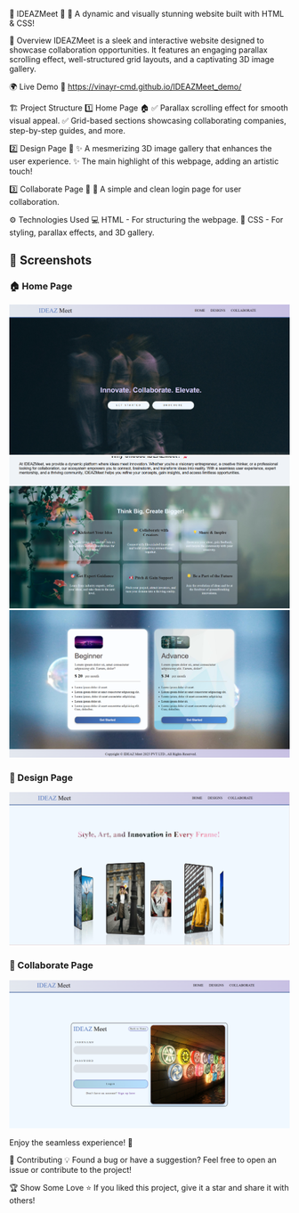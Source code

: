 🌟 IDEAZMeet 🌟
🚀 A dynamic and visually stunning website built with HTML & CSS!

📌 Overview
IDEAZMeet is a sleek and interactive website designed to showcase collaboration opportunities. It features an engaging parallax scrolling effect, well-structured grid layouts, and a captivating 3D image gallery.

🌍 Live Demo
🔗 https://vinayr-cmd.github.io/IDEAZMeet_demo/

🏗️ Project Structure
1️⃣ Home Page 🏠
✅ Parallax scrolling effect for smooth visual appeal.
✅ Grid-based sections showcasing collaborating companies, step-by-step guides, and more.

2️⃣ Design Page 🎨
✨ A mesmerizing 3D image gallery that enhances the user experience.
✨ The main highlight of this webpage, adding an artistic touch!

3️⃣ Collaborate Page 🔐
🔑 A simple and clean login page for user collaboration.

⚙️ Technologies Used
💻 HTML - For structuring the webpage.
🎨 CSS - For styling, parallax effects, and 3D gallery.

## 📸 Screenshots

### 🏠 Home Page  
![Home Page](https://github.com/vinayR-cmd/IDEAZMeet_demo/blob/main/projectimages/IDEAZMEET%20screenshot1.png)
![Home Page](https://github.com/vinayR-cmd/IDEAZMeet_demo/blob/main/projectimages/IDEAZMEET%20screenshot2.png)
![Home Page](https://github.com/vinayR-cmd/IDEAZMeet_demo/blob/main/projectimages/IDEAZMEET%20screenshot3.png)

### 🎨 Design Page  
![Design Page](https://github.com/vinayR-cmd/IDEAZMeet_demo/blob/main/projectimages/IDEAZMEET%20screenshot4.png)

### 🔐 Collaborate Page  
![Collaborate Page](https://github.com/vinayR-cmd/IDEAZMeet_demo/blob/main/projectimages/IDEAZMEET%20screenshot5.png)




Enjoy the seamless experience! 🎉

🤝 Contributing
💡 Found a bug or have a suggestion? Feel free to open an issue or contribute to the project!

🏆 Show Some Love
⭐ If you liked this project, give it a star and share it with others!
